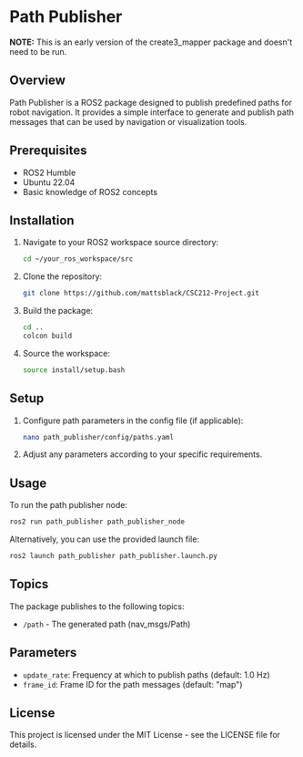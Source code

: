 # Path Publisher

**NOTE:** This is an early version of the create3_mapper package and doesn't need to be run.

## Overview

Path Publisher is a ROS2 package designed to publish predefined paths for robot navigation. It provides a simple interface to generate and publish path messages that can be used by navigation or visualization tools.

## Prerequisites

- ROS2 Humble
- Ubuntu 22.04
- Basic knowledge of ROS2 concepts

## Installation

1. Navigate to your ROS2 workspace source directory:
    ```bash
    cd ~/your_ros_workspace/src
    ```

2. Clone the repository:
    ```bash
    git clone https://github.com/mattsblack/CSC212-Project.git
    ```

3. Build the package:
    ```bash
    cd ..
    colcon build
    ```

4. Source the workspace:
    ```bash
    source install/setup.bash
    ```

## Setup

1. Configure path parameters in the config file (if applicable):
    ```bash
    nano path_publisher/config/paths.yaml
    ```

2. Adjust any parameters according to your specific requirements.

## Usage

To run the path publisher node:

```bash
ros2 run path_publisher path_publisher_node
```

Alternatively, you can use the provided launch file:

```bash
ros2 launch path_publisher path_publisher.launch.py
```

## Topics

The package publishes to the following topics:
- `/path` - The generated path (nav_msgs/Path)

## Parameters

- `update_rate`: Frequency at which to publish paths (default: 1.0 Hz)
- `frame_id`: Frame ID for the path messages (default: "map")

## License

This project is licensed under the MIT License - see the LICENSE file for details.
